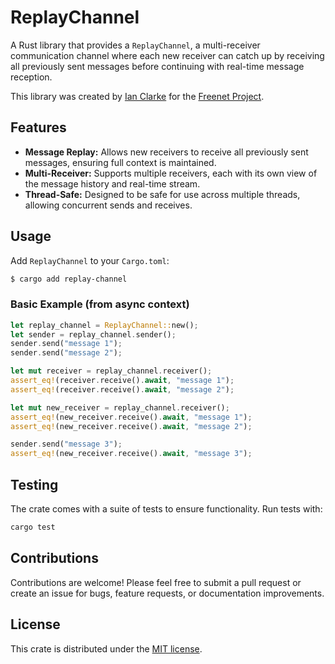 # ReplayChannel

A Rust library that provides a `ReplayChannel`, a multi-receiver communication channel where each 
new receiver can catch up by receiving all previously sent messages before continuing with real-time 
message reception.

This library was created by [Ian Clarke](https://twitter.com/sanity) for the 
[Freenet Project](https://freenet.org/).

## Features

- **Message Replay:** Allows new receivers to receive all previously sent messages, ensuring full context is maintained.
- **Multi-Receiver:** Supports multiple receivers, each with its own view of the message history and real-time stream.
- **Thread-Safe:** Designed to be safe for use across multiple threads, allowing concurrent sends and receives.

## Usage

Add `ReplayChannel` to your `Cargo.toml`:

```bash
$ cargo add replay-channel
```

### Basic Example (from async context)

```rust
let replay_channel = ReplayChannel::new();
let sender = replay_channel.sender();
sender.send("message 1");
sender.send("message 2");

let mut receiver = replay_channel.receiver();
assert_eq!(receiver.receive().await, "message 1");
assert_eq!(receiver.receive().await, "message 2");

let mut new_receiver = replay_channel.receiver();
assert_eq!(new_receiver.receive().await, "message 1");
assert_eq!(new_receiver.receive().await, "message 2");

sender.send("message 3");
assert_eq!(new_receiver.receive().await, "message 3");
```

## Testing

The crate comes with a suite of tests to ensure functionality. Run tests with:

```bash
cargo test
```

## Contributions

Contributions are welcome! Please feel free to submit a pull request or create an issue for bugs, feature requests, or documentation improvements.

## License

This crate is distributed under the [MIT license](LICENSE.md).
